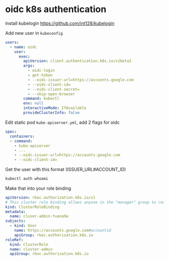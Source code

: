 # oidc k8s authentication

Install kubelogin https://github.com/int128/kubelogin

Add new user in `kubeconfig`

```yaml
users:
  - name: oidc
    user:
      exec:
        apiVersion: client.authentication.k8s.io/v1beta1
        args:
          - oidc-login
          - get-token
          - --oidc-issuer-url=https://accounts.google.com
          - --oidc-client-id=
          - --oidc-client-secret=
          - --skip-open-browser
        command: kubectl
        env: null
        interactiveMode: IfAvailable
        provideClusterInfo: false
```

Edit static pod `kube-apiserver.yml`, add 2 flags for oidc

```yaml
spec:
  containers:
  - command:
    - kube-apiserver
    - ...
    - --oidc-issuer-url=https://accounts.google.com
    - --oidc-client-id=
```

Get the user with this format (ISSUER_URL#ACCOUNT_ID)

```bash
kubectl auth whoami
```

Make that into your role binding

```yaml
apiVersion: rbac.authorization.k8s.io/v1
# This cluster role binding allows anyone in the "manager" group to read secrets in any namespace.
kind: ClusterRoleBinding
metadata:
  name: cluser-admin-tuana9a
subjects:
  - kind: User
    name: https://accounts.google.com#accountid
    apiGroup: rbac.authorization.k8s.io
roleRef:
  kind: ClusterRole
  name: cluster-admin
  apiGroup: rbac.authorization.k8s.io
```